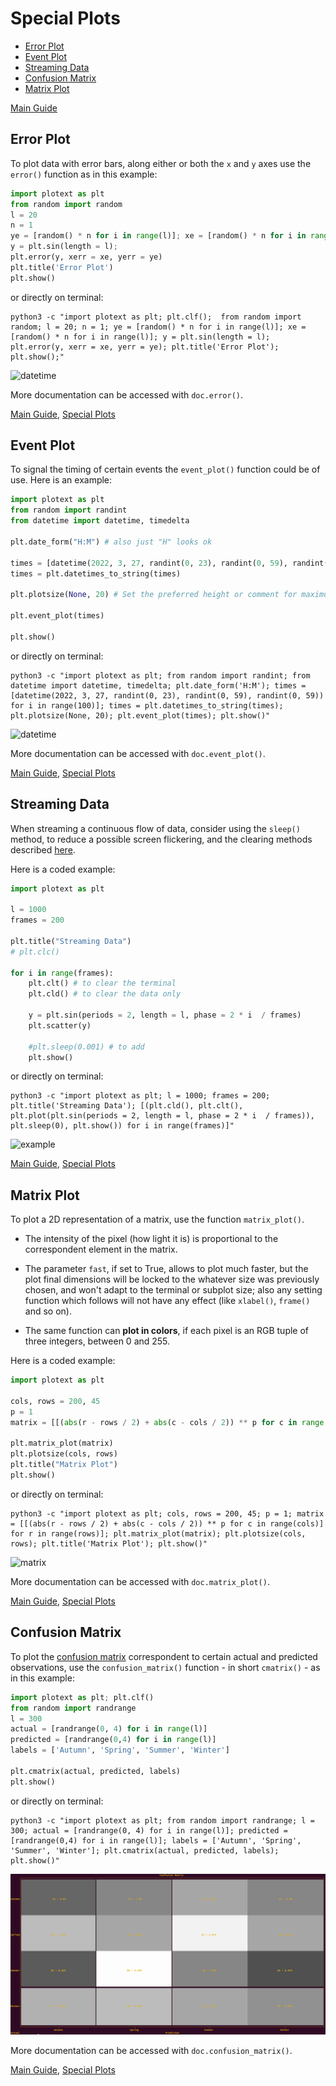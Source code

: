 # Special Plots

- [Error Plot](https://github.com/piccolomo/plotext/blob/master/readme/special.md#error-plot)
- [Event Plot](https://github.com/piccolomo/plotext/blob/master/readme/special.md#event-plot)
- [Streaming Data](https://github.com/piccolomo/plotext/blob/master/readme/special.md#streaming-data)
- [Confusion Matrix](https://github.com/piccolomo/plotext/blob/master/readme/special.md#confusion-matrix)
- [Matrix Plot](https://github.com/piccolomo/plotext/blob/master/readme/special.md#matrix-plot)

[Main Guide](https://github.com/piccolomo/plotext#guide)

## Error Plot

To plot data with error bars, along either or both the `x` and `y` axes use the `error()` function as in this example:

```python
import plotext as plt
from random import random 
l = 20
n = 1
ye = [random() * n for i in range(l)]; xe = [random() * n for i in range(l)]
y = plt.sin(length = l); 
plt.error(y, xerr = xe, yerr = ye)
plt.title('Error Plot')
plt.show()
```

or directly on terminal:

```console
python3 -c "import plotext as plt; plt.clf();  from random import random; l = 20; n = 1; ye = [random() * n for i in range(l)]; xe = [random() * n for i in range(l)]; y = plt.sin(length = l); plt.error(y, xerr = xe, yerr = ye); plt.title('Error Plot'); plt.show();"
```

![datetime](https://raw.githubusercontent.com/piccolomo/plotext/master/data/error.png)

More documentation can be accessed with `doc.error()`.

[Main Guide](https://github.com/piccolomo/plotext#guide), [Special Plots](https://github.com/piccolomo/plotext/blob/master/readme/special.md)

## Event Plot

To signal the timing of certain events the `event_plot()` function could be of use. Here is an example:

```python
import plotext as plt
from random import randint
from datetime import datetime, timedelta

plt.date_form("H:M") # also just "H" looks ok

times = [datetime(2022, 3, 27, randint(0, 23), randint(0, 59), randint(0, 59)) for i in range(100)] # A random list of times during the day
times = plt.datetimes_to_string(times)

plt.plotsize(None, 20) # Set the preferred height or comment for maximum size 

plt.event_plot(times)

plt.show()
```

or directly on terminal:

```console
python3 -c "import plotext as plt; from random import randint; from datetime import datetime, timedelta; plt.date_form('H:M'); times = [datetime(2022, 3, 27, randint(0, 23), randint(0, 59), randint(0, 59)) for i in range(100)]; times = plt.datetimes_to_string(times); plt.plotsize(None, 20); plt.event_plot(times); plt.show()"
```

![datetime](https://raw.githubusercontent.com/piccolomo/plotext/master/data/eventplot.png)

More documentation can be accessed with `doc.event_plot()`.

[Main Guide](https://github.com/piccolomo/plotext#guide), [Special Plots](https://github.com/piccolomo/plotext/blob/master/readme/special.md)

## Streaming Data

When streaming a continuous flow of data, consider using the `sleep()` method, to reduce a possible screen flickering, and the clearing methods described [here](https://github.com/piccolomo/plotext/blob/master/readme/utilities.md#clearing-functions).

Here is a coded example:

```python
import plotext as plt

l = 1000
frames = 200

plt.title("Streaming Data")
# plt.clc()

for i in range(frames):
    plt.clt() # to clear the terminal
    plt.cld() # to clear the data only

    y = plt.sin(periods = 2, length = l, phase = 2 * i  / frames)
    plt.scatter(y)

    #plt.sleep(0.001) # to add 
    plt.show()
```

or directly on terminal:

```console
python3 -c "import plotext as plt; l = 1000; frames = 200; plt.title('Streaming Data'); [(plt.cld(), plt.clt(), plt.plot(plt.sin(periods = 2, length = l, phase = 2 * i  / frames)), plt.sleep(0), plt.show()) for i in range(frames)]"
```

![example](https://raw.githubusercontent.com/piccolomo/plotext/master/data/stream.gif)

[Main Guide](https://github.com/piccolomo/plotext#guide), [Special Plots](https://github.com/piccolomo/plotext/blob/master/readme/special.md)

## Matrix Plot

To plot a 2D representation of a matrix, use the function `matrix_plot()`. 

- The intensity of the pixel (how light it is) is proportional to the correspondent element in the matrix.

- The parameter `fast`, if set to True, allows to plot much faster, but the plot final dimensions will be locked to the whatever size was previously chosen, and won't adapt to the terminal or subplot size; also any setting function which follows will not have any effect (like `xlabel()`, `frame()` and so on).

- The same function can **plot in colors**, if each pixel is an RGB tuple of three integers, between 0 and 255.

Here is a coded example:

```python
import plotext as plt

cols, rows = 200, 45
p = 1
matrix = [[(abs(r - rows / 2) + abs(c - cols / 2)) ** p for c in range(cols)] for r in range(rows)]

plt.matrix_plot(matrix)
plt.plotsize(cols, rows)
plt.title("Matrix Plot")
plt.show()
```

or directly on terminal:

```console
python3 -c "import plotext as plt; cols, rows = 200, 45; p = 1; matrix = [[(abs(r - rows / 2) + abs(c - cols / 2)) ** p for c in range(cols)] for r in range(rows)]; plt.matrix_plot(matrix); plt.plotsize(cols, rows); plt.title('Matrix Plot'); plt.show()"
```

![matrix](https://raw.githubusercontent.com/piccolomo/plotext/master/data/matrix.png)

More documentation can be accessed with `doc.matrix_plot()`.

[Main Guide](https://github.com/piccolomo/plotext#guide), [Special Plots](https://github.com/piccolomo/plotext/blob/master/readme/special.md)

## Confusion Matrix

To plot the [confusion matrix](https://en.wikipedia.org/wiki/Confusion_matrix) correspondent to certain actual and predicted observations, use the `confusion_matrix()` function - in short `cmatrix()` - as in this example:

```python
import plotext as plt; plt.clf()
from random import randrange
l = 300
actual = [randrange(0, 4) for i in range(l)]
predicted = [randrange(0,4) for i in range(l)]
labels = ['Autumn', 'Spring', 'Summer', 'Winter']

plt.cmatrix(actual, predicted, labels)
plt.show()
```

or directly on terminal:

```console
python3 -c "import plotext as plt; from random import randrange; l = 300; actual = [randrange(0, 4) for i in range(l)]; predicted = [randrange(0,4) for i in range(l)]; labels = ['Autumn', 'Spring', 'Summer', 'Winter']; plt.cmatrix(actual, predicted, labels); plt.show()"
```

![cmatrix](https://raw.githubusercontent.com/piccolomo/plotext/master/data/cmatrix.png)

More documentation can be accessed with `doc.confusion_matrix()`.

[Main Guide](https://github.com/piccolomo/plotext#guide), [Special Plots](https://github.com/piccolomo/plotext/blob/master/readme/special.md)
